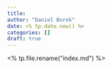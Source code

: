 ```yaml
---
title: 
author: "Daniel Borek"
date: <% tp.date.now() %>
categories: []
draft: true
---
```


<% tp.file.rename("index.md") %>
